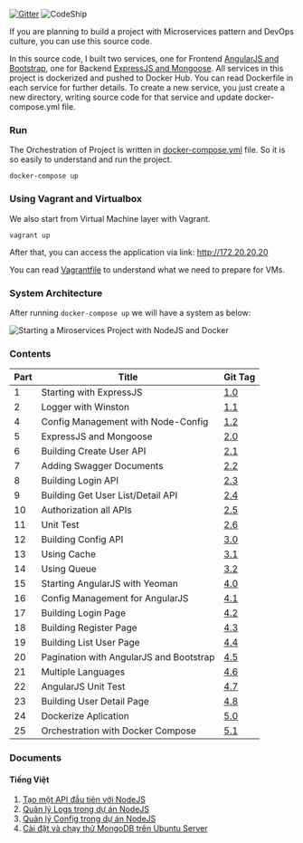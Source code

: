 [![Gitter](https://badges.gitter.im/thanhson1085/bean-seed.svg)](https://gitter.im/thanhson1085/bean-seed?utm_source=badge&utm_medium=badge&utm_campaign=pr-badge)
![CodeShip](https://codeship.com/projects/e11c9da0-e9c1-0133-a811-5a99213623df/status?branch=master)

If you are planning to build a project with Microservices pattern and DevOps culture, you can use this source code.

In this source code, I built two services, one for Frontend [AngularJS and Bootstrap](https://github.com/thanhson1085/bean-seed/tree/master/site-seed), one for Backend [ExpressJS and Mongoose](https://github.com/thanhson1085/bean-seed/tree/master/api-seed). All services in this project is dockerized and pushed to Docker Hub. You can read Dockerfile in each service for further details. To create a new service, you just create a new directory, writing source code for that service and update docker-compose.yml file.

### Run
The Orchestration of Project is written in [docker-compose.yml](https://github.com/thanhson1085/bean-seed/blob/master/docker-compose.yml) file. So it is so easily to understand and run the project.
```
docker-compose up
```

### Using Vagrant and Virtualbox
We also start from Virtual Machine layer with Vagrant.
```
vagrant up
```
After that, you can access the application via link: http://172.20.20.20

You can read [Vagrantfile](https://github.com/thanhson1085/bean-seed/blob/master/Vagrantfile) to understand what we need to prepare for VMs.

### System Architecture
After running `docker-compose up` we will have a system as below:

![Starting a Miroservices Project with NodeJS and Docker](https://sonnguyen.ws/wp-content/uploads/2016/07/docker-compose-orchestration.png)


### Contents

| Part | Title                       | Git Tag |
|------|-----------------------------|---------|
| 1    | Starting with ExpressJS     |  [1.0](https://github.com/thanhson1085/bean-seed/tree/1.0)|
| 2    | Logger with Winston     |  [1.1](https://github.com/thanhson1085/bean-seed/tree/1.1)|
| 4    | Config Management with Node-Config     |  [1.2](https://github.com/thanhson1085/bean-seed/tree/1.2)|
| 5    | ExpressJS and Mongoose     |  [2.0](https://github.com/thanhson1085/bean-seed/tree/2.0)|
| 6    | Building Create User API     |  [2.1](https://github.com/thanhson1085/bean-seed/tree/2.1)|
| 7    | Adding Swagger Documents     |  [2.2](https://github.com/thanhson1085/bean-seed/tree/2.2)|
| 8    | Building Login API    |  [2.3](https://github.com/thanhson1085/bean-seed/tree/2.3)|
| 9    | Building Get User List/Detail API     |  [2.4](https://github.com/thanhson1085/bean-seed/tree/2.4)|
| 10    | Authorization all APIs     |  [2.5](https://github.com/thanhson1085/bean-seed/tree/2.5)|
| 11    | Unit Test     |  [2.6](https://github.com/thanhson1085/bean-seed/tree/2.6)|
| 12    | Building Config API     |  [3.0](https://github.com/thanhson1085/bean-seed/tree/3.0)|
| 13    | Using Cache     |  [3.1](https://github.com/thanhson1085/bean-seed/tree/3.1)|
| 14    | Using Queue     |  [3.2](https://github.com/thanhson1085/bean-seed/tree/3.2)|
| 15    | Starting AngularJS with Yeoman     |  [4.0](https://github.com/thanhson1085/bean-seed/tree/4.0)|
| 16    | Config Management for AngularJS     |  [4.1](https://github.com/thanhson1085/bean-seed/tree/4.1)|
| 17    | Building Login Page     |  [4.2](https://github.com/thanhson1085/bean-seed/tree/4.2)|
| 18    | Building Register Page     |  [4.3](https://github.com/thanhson1085/bean-seed/tree/4.3)|
| 19    | Building List User Page     |  [4.4](https://github.com/thanhson1085/bean-seed/tree/4.4)|
| 20    | Pagination with AngularJS and Bootstrap     |  [4.5](https://github.com/thanhson1085/bean-seed/tree/4.5)|
| 21    | Multiple Languages     |  [4.6](https://github.com/thanhson1085/bean-seed/tree/4.6)|
| 22    | AngularJS Unit Test     |  [4.7](https://github.com/thanhson1085/bean-seed/tree/4.7)|
| 23    | Building User Detail Page     |  [4.8](https://github.com/thanhson1085/bean-seed/tree/4.8)|
| 24    | Dockerize Aplication     |  [5.0](https://github.com/thanhson1085/bean-seed/tree/5.0)|
| 25    | Orchestration with Docker Compose     |  [5.1](https://github.com/thanhson1085/bean-seed/tree/5.1)|

### Documents

#### Tiếng Việt
1. [Tạo một API đầu tiên với NodeJS](https://sonnguyen.ws/vi/tao-mot-service-dau-tien-voi-nodejs/)
2. [Quản lý Logs trong dự án NodeJS](https://sonnguyen.ws/vi/quan-ly-logs-trong-du-nodejs/)
3. [Quản lý Config trong dự án NodeJS](https://sonnguyen.ws/vi/quan-ly-config-trong-du-nodejs/)
4. [Cài đặt và chạy thử MongoDB trên Ubuntu Server](https://sonnguyen.ws/vi/cai-dat-va-chay-thu-mongodb-tren-ubuntu/)

